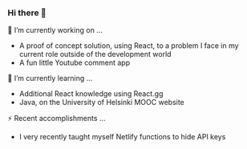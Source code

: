 ### Hi there 👋

🔭 I’m currently working on ...
- A proof of concept solution, using React, to a problem I face in my current role outside of the development world
- A fun little Youtube comment app

🌱 I’m currently learning ...
- Additional React knowledge using React.gg
- Java, on the University of Helsinki MOOC website

⚡ Recent accomplishments ...
- I very recently taught myself Netlify functions to hide API keys

<!--
**mreed4/mreed4** is a ✨ _special_ ✨ repository because its `README.md` (this file) appears on your GitHub profile.

Here are some ideas to get you started:

- 🔭 I’m currently working on ...
- 🌱 I’m currently learning ...
- 👯 I’m looking to collaborate on ...
- 🤔 I’m looking for help with ...
- 💬 Ask me about ...
- 📫 How to reach me: ...
- 😄 Pronouns: ...
- ⚡ Fun fact: ...
-->
